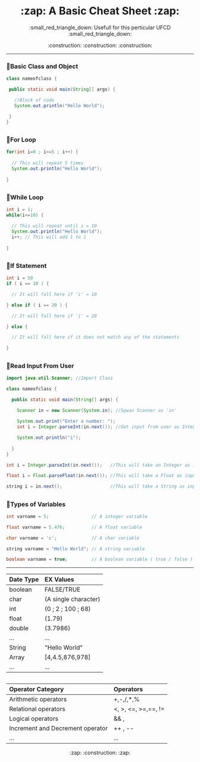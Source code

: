 <h1 align="center">:zap: A Basic Cheat Sheet :zap:</h1>
<p align="center">:small_red_triangle_down: Usefull for this perticular UFCD :small_red_triangle_down:</p>
<p align="center">:construction: :construction: :construction:</p>
 
 - - -
  
 <!-- <br /> -->

### :small_blue_diamond:**Basic Class and Object**

```java
class nameofclass {

 public static void main(String[] args) {

   //Block of code
   System.out.println("Hello World");

 }
} 
```
  
##
 
### :small_blue_diamond:**For Loop**
 
```java
for(int i=0 ; i<=5 ; i++) {
                  
  // This will repeat 5 times
  System.out.println("Hello World");
                  
}
``` 
  
##

### :small_blue_diamond:**While Loop**
 
```java
int i = 1;
while(i<=10) {

  // This will repeat until i = 10
  System.out.println("Hello World");
  i++; // This will add 1 to i
  
}
``` 

##

### :small_blue_diamond:**If Statement**
 
```java
int i = 50
if ( i == 10 ) {

  // It will fall here if 'i' = 10

} else if ( i == 20 ) {

  // It will fall here if 'i' = 20

} else {

  // It will fall here if it does not match any of the statements

}
``` 
 
##

### :small_blue_diamond:**Read Input From User**
 
```java
import java.util.Scanner; //Import Class

class nameofclass {

  public static void main(String[] args) {

    Scanner in = new Scanner(System.in); //Spwan Scanner as 'in'
    
    System.out.print("Enter a number: ");
    int i = Integer.parseInt(in.next()); //Get input from user as Integer

    System.out.println("i");
        
  }
}
```

```java
int i = Integer.parseInt(in.next());   //This will take an Integer as input
``` 

```java
float i = Float.parseFloat(in.next()); //This will take a Float as input
``` 

```java
string i = in.next();                  //This will take a String as input
```

##

### :small_blue_diamond:**Types of Variables**
 
```java
int varname = 5;                // A integer variable
``` 

```java
float varname = 5.476;          // A float variable
```

```java
char varname = 'c';             // A char variable
``` 

```java
string varname = "Hello World"; // A string variable
``` 

```java
boolean varname = true;         // A boolean variable ( true / false )
``` 

- - - 

<div align="left">

  Date Type | EX Values
  :--- | :---
  boolean | FALSE/TRUE
  char | (A single character)
  int | (0 ; 2 ; 100 ; 68)
  float | (1.79)
  double | (3.7986)
  ... | ...
  String | "Hello World"
  Array | [4,4.5,876,978]
  ... | ...
  
</div>

##

<div align="left">

  Operator Category | Operators
  :--- | :---
  Arithmetic operators | +,-,/,*,%
  Relational operators | <, >, <=, >=,==, !=
  Logical operators | && , ||
  Increment and Decrement operator | ++ , --
  ... | ...
  
</div>

 <p align="center">:zap: :construction: :zap:</p>
